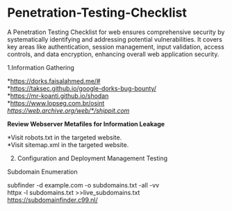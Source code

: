 # Penetration-Testing-Checklist
A Penetration Testing Checklist for web ensures comprehensive security by systematically identifying and addressing potential vulnerabilities. It covers key areas like authentication, session management, input validation, access controls, and data encryption, enhancing overall web application security.


1.Information Gathering <br>

*https://dorks.faisalahmed.me/# <br>
*https://taksec.github.io/google-dorks-bug-bounty/ <br>
*https://mr-koanti.github.io/shodan <br>
*https://www.lopseg.com.br/osint <br>
*https://web.archive.org/web/*/shippit.com* <br>

**Review Webserver Metafiles for Information Leakage** <br>

*Visit robots.txt in the targeted website. <br>
*Visit sitemap.xml in the targeted website. <br>

2. Configuration and Deployment Management Testing <br>

Subdomain Enumeration <br>

subfinder -d example.com -o subdomains.txt -all -vv <br>
httpx -l subdomains.txt >>live_subdomains.txt <br>
https://subdomainfinder.c99.nl/ <br>


